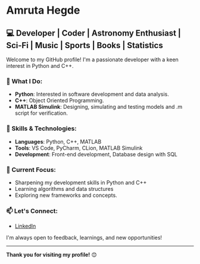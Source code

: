 # Amruta Hegde

## 💻 Developer | Coder | Astronomy Enthusiast | Sci-Fi | Music | Sports | Books | Statistics

Welcome to my GitHub profile! I'm a passionate developer with a keen interest in Python and C++.

### 🌟 What I Do:
- **Python**: Interested in software development and data analysis.
- **C++**: Object Oriented Programming.
- **MATLAB Simulink**: Designing, simulating and testing models and .m script for verification.

### 🔧 Skills & Technologies:
- **Languages**: Python, C++, MATLAB
- **Tools**: VS Code, PyCharm, CLion, MATLAB Simulink
- **Development**: Front-end development, Database design with SQL

### 🚀 Current Focus:
- Sharpening my development skills in Python and C++
- Learning algorithms and data structures
- Exploring new frameworks and concepts.

### 📫 Let's Connect:
- [LinkedIn](https://www.linkedin.com/in/amruta-hegde-11971624a/)

I'm always open to feedback, learnings, and new opportunities!

---

**Thank you for visiting my profile!** 😊
